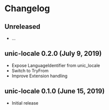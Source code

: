 # Changelog

## Unreleased

  - …

## unic-locale 0.2.0 (July 9, 2019)

  - Expose LanguageIdentifier from unic_locale
  - Switch to TryFrom
  - Improve Extension handling

## unic-locale 0.1.0 (June 15, 2019)

  - Initial release
